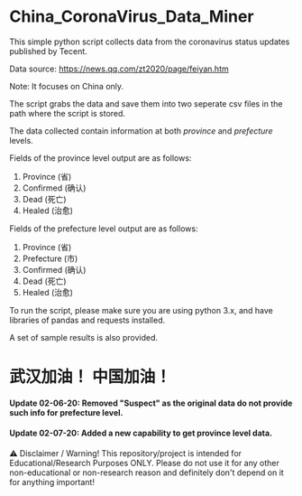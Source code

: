 
# China_CoronaVirus_Data_Miner

This simple python script collects data from the coronavirus status updates published by Tecent. 

Data source: https://news.qq.com/zt2020/page/feiyan.htm 

Note: It focuses on China only.

The script grabs the data and save them into two seperate csv files in the path where the script is stored.

The data collected contain information at both *province* and *prefecture* levels.

Fields of the province level output are as follows:
  1. Province (省)
  2. Confirmed (确认)
  3. Dead (死亡)
  4. Healed (治愈)

Fields of the prefecture level output are as follows:
  1. Province (省)
  2. Prefecture (市)
  3. Confirmed (确认)
  4. Dead (死亡)
  5. Healed (治愈)
  
To run the script, please make sure you are using python 3.x, and have libraries of pandas and requests installed.

A set of sample results is also provided.

# 武汉加油！ 中国加油！ #

#### Update 02-06-20: Removed "Suspect" as the original data do not provide such info for prefecture level.

#### Update 02-07-20: Added a new capability to get province level data.

⚠️ Disclaimer / Warning!
This repository/project is intended for Educational/Research Purposes ONLY.
Please do not use it for any other non-educational or non-research reason and definitely don't depend on it for anything important!

 
